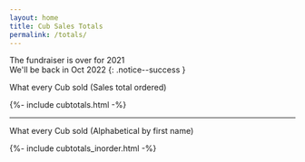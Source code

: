 ```yaml
---
layout: home
title: Cub Sales Totals
permalink: /totals/
---
```


The fundraiser is over for 2021<br/>
We'll be back in Oct 2022
{: .notice--success }

What every Cub sold (Sales total ordered)

{%- include cubtotals.html -%}

<hr>

What every Cub sold (Alphabetical by first name)

{%- include cubtotals_inorder.html -%}
